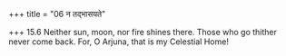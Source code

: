 +++
title = "06 न तद्भासयते"

+++
15.6 Neither sun, moon, nor fire shines there. Those who go thither
never come back. For, O Arjuna, that is my Celestial Home!
